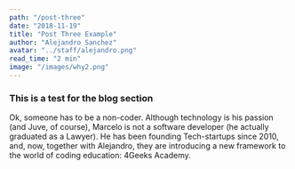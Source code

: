```yaml
---
path: "/post-three"
date: "2018-11-19"
title: "Post Three Example"
author: "Alejandro Sanchez"
avatar: "../staff/alejandro.png"
read_time: "2 min"
image: "/images/why2.png"
---
```


### This is a test for the blog section

Ok, someone has to be a non-coder. Although technology is his passion (and Juve, of course), Marcelo is not a software developer (he actually graduated as a Lawyer). He has been founding Tech-startups since 2010, and, now, together with Alejandro, they are introducing a new framework to the world of coding education: 4Geeks Academy.

